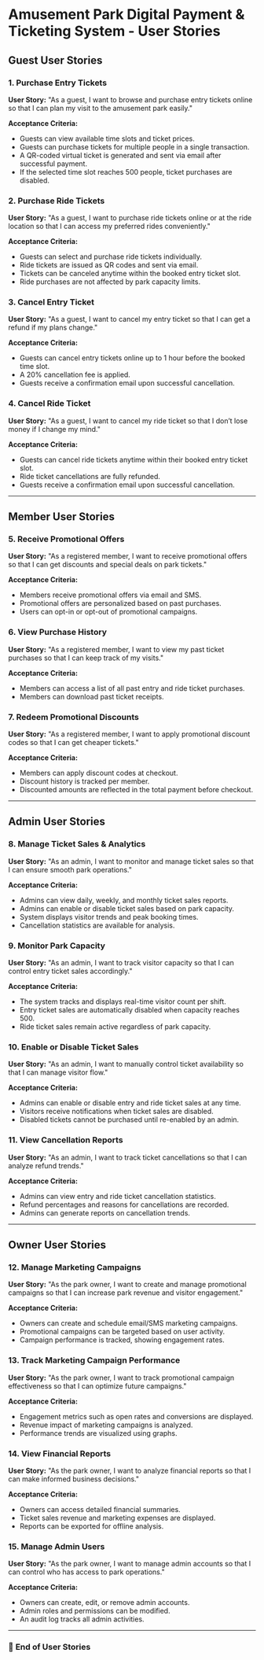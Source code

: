 # Amusement Park Digital Payment & Ticketing System - User Stories

## Guest User Stories

### 1. Purchase Entry Tickets
**User Story:**
"As a guest, I want to browse and purchase entry tickets online so that I can plan my visit to the amusement park easily."

**Acceptance Criteria:**
- Guests can view available time slots and ticket prices.
- Guests can purchase tickets for multiple people in a single transaction.
- A QR-coded virtual ticket is generated and sent via email after successful payment.
- If the selected time slot reaches 500 people, ticket purchases are disabled.

### 2. Purchase Ride Tickets
**User Story:**
"As a guest, I want to purchase ride tickets online or at the ride location so that I can access my preferred rides conveniently."

**Acceptance Criteria:**
- Guests can select and purchase ride tickets individually.
- Ride tickets are issued as QR codes and sent via email.
- Tickets can be canceled anytime within the booked entry ticket slot.
- Ride purchases are not affected by park capacity limits.

### 3. Cancel Entry Ticket
**User Story:**
"As a guest, I want to cancel my entry ticket so that I can get a refund if my plans change."

**Acceptance Criteria:**
- Guests can cancel entry tickets online up to 1 hour before the booked time slot.
- A 20% cancellation fee is applied.
- Guests receive a confirmation email upon successful cancellation.

### 4. Cancel Ride Ticket
**User Story:**
"As a guest, I want to cancel my ride ticket so that I don’t lose money if I change my mind."

**Acceptance Criteria:**
- Guests can cancel ride tickets anytime within their booked entry ticket slot.
- Ride ticket cancellations are fully refunded.
- Guests receive a confirmation email upon successful cancellation.

---
## Member User Stories

### 5. Receive Promotional Offers
**User Story:**
"As a registered member, I want to receive promotional offers so that I can get discounts and special deals on park tickets."

**Acceptance Criteria:**
- Members receive promotional offers via email and SMS.
- Promotional offers are personalized based on past purchases.
- Users can opt-in or opt-out of promotional campaigns.

### 6. View Purchase History
**User Story:**
"As a registered member, I want to view my past ticket purchases so that I can keep track of my visits."

**Acceptance Criteria:**
- Members can access a list of all past entry and ride ticket purchases.
- Members can download past ticket receipts.

### 7. Redeem Promotional Discounts
**User Story:**
"As a registered member, I want to apply promotional discount codes so that I can get cheaper tickets."

**Acceptance Criteria:**
- Members can apply discount codes at checkout.
- Discount history is tracked per member.
- Discounted amounts are reflected in the total payment before checkout.

---
## Admin User Stories

### 8. Manage Ticket Sales & Analytics
**User Story:**
"As an admin, I want to monitor and manage ticket sales so that I can ensure smooth park operations."

**Acceptance Criteria:**
- Admins can view daily, weekly, and monthly ticket sales reports.
- Admins can enable or disable ticket sales based on park capacity.
- System displays visitor trends and peak booking times.
- Cancellation statistics are available for analysis.

### 9. Monitor Park Capacity
**User Story:**
"As an admin, I want to track visitor capacity so that I can control entry ticket sales accordingly."

**Acceptance Criteria:**
- The system tracks and displays real-time visitor count per shift.
- Entry ticket sales are automatically disabled when capacity reaches 500.
- Ride ticket sales remain active regardless of park capacity.

### 10. Enable or Disable Ticket Sales
**User Story:**
"As an admin, I want to manually control ticket availability so that I can manage visitor flow."

**Acceptance Criteria:**
- Admins can enable or disable entry and ride ticket sales at any time.
- Visitors receive notifications when ticket sales are disabled.
- Disabled tickets cannot be purchased until re-enabled by an admin.

### 11. View Cancellation Reports
**User Story:**
"As an admin, I want to track ticket cancellations so that I can analyze refund trends."

**Acceptance Criteria:**
- Admins can view entry and ride ticket cancellation statistics.
- Refund percentages and reasons for cancellations are recorded.
- Admins can generate reports on cancellation trends.

---
## Owner User Stories

### 12. Manage Marketing Campaigns
**User Story:**
"As the park owner, I want to create and manage promotional campaigns so that I can increase park revenue and visitor engagement."

**Acceptance Criteria:**
- Owners can create and schedule email/SMS marketing campaigns.
- Promotional campaigns can be targeted based on user activity.
- Campaign performance is tracked, showing engagement rates.

### 13. Track Marketing Campaign Performance
**User Story:**
"As the park owner, I want to track promotional campaign effectiveness so that I can optimize future campaigns."

**Acceptance Criteria:**
- Engagement metrics such as open rates and conversions are displayed.
- Revenue impact of marketing campaigns is analyzed.
- Performance trends are visualized using graphs.

### 14. View Financial Reports
**User Story:**
"As the park owner, I want to analyze financial reports so that I can make informed business decisions."

**Acceptance Criteria:**
- Owners can access detailed financial summaries.
- Ticket sales revenue and marketing expenses are displayed.
- Reports can be exported for offline analysis.

### 15. Manage Admin Users
**User Story:**
"As the park owner, I want to manage admin accounts so that I can control who has access to park operations."

**Acceptance Criteria:**
- Owners can create, edit, or remove admin accounts.
- Admin roles and permissions can be modified.
- An audit log tracks all admin activities.

---
### 📌 **End of User Stories**
